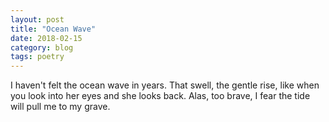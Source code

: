 ```yaml
---
layout: post
title: "Ocean Wave"
date: 2018-02-15
category: blog
tags: poetry
---
```


I haven't felt the ocean wave
in years. That swell, the gentle rise,
like when you look into her eyes
and she looks back. Alas, too brave,
I fear the tide will pull me to my grave.